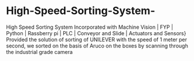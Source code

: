 # High-Speed-Sorting-System-
High Speed Sorting System Incorporated with Machine Vision | FYP | Python | Rassberry pi | PLC | Conveyor and Slide | Actuators and Sensors}  Provided the solution of sorting  of UNILEVER with the speed of 1 meter per second, we sorted on the basis of Aruco on the boxes by scanning through the industrial grade camera
